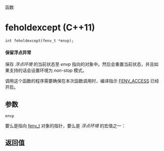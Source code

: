 函数

# feholdexcept (C++11)

`int feholdexcept(fenv_t *envp);`

#### 保留浮点异常

保存 _浮点环境_ 的当前状态至 _envp_ 指向的对象中。然后会重置当前状态，并且如果支持的话会设置环境为 _non-stop_ 模式。

调用这个函数的程序需要确保在本次函数调用时，编译指示 [FENV_ACCESS](FENV_ACCESS.md) 已经开启。


## 参数

`envp`

要么是指向 [fenv_t](fenv_t.md) 对象的指针，要么是 _浮点环境_ 的宏值之一：


## 返回值
